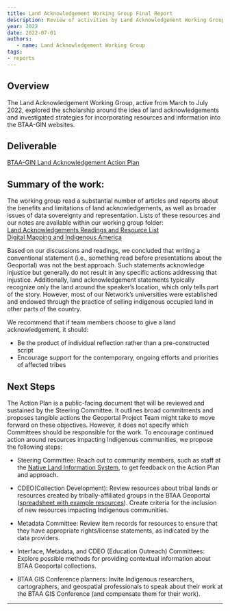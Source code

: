 ```yaml
---
title: Land Acknowledgement Working Group Final Report
description: Review of activities by Land Acknowledgement Working Group
year: 2022
date: 2022-07-01
authors:
   - name: Land Acknowledgement Working Group
tags:
- reports
---
```



## Overview

The Land Acknowledgement Working Group, active from March to July 2022, explored the scholarship around the idea of land acknowledgements and investigated strategies for incorporating resources and information into the BTAA-GIN websites.

## Deliverable

[BTAA-GIN Land Acknowledgement Action Plan](/library/actionplan)

## Summary of the work:

The working group read a substantial number of articles and reports about the benefits and limitations of land acknowledgements, as well as broader issues of data sovereignty and representation. Lists of these resources and our notes are available within our working group folder:  
[Land Acknowledgements Readings and Resource List](https://docs.google.com/document/d/1ADEF0rDSXBm2MLj6e4FTVQDa5Ny5-qah2NxwcWPZX6Q/)  
[Digital Mapping and Indigenous America](https://docs.google.com/spreadsheets/d/19hT363kjuEnXndGQOKz-fyHuo5IA0CADELNfTXFjQvY/)

Based on our discussions and readings, we concluded that writing a conventional statement (i.e., something read before presentations about the Geoportal) was not the best approach.  Such statements acknowledge injustice but generally do not result in any specific actions addressing that injustice. Additionally, land acknowledgement statements typically recognize only the land around the speaker’s location, which only tells part of the story. However, most of our Network’s universities were established and endowed through the practice of selling indigenous occupied land in other parts of the country.

We recommend that if team members choose to give a land acknowledgement, it should:

* Be the product of individual reflection rather than a pre-constructed script  
* Encourage support for the contemporary, ongoing efforts and priorities of affected tribes

## Next Steps

The Action Plan is a public-facing document that will be reviewed and sustained by the Steering Committee. It outlines broad commitments and proposes tangible actions the Geoportal Project Team might take to move forward on these objectives. However, it does not specify which Committees should be responsible for the work. To encourage continued action around resources impacting Indigenous communities, we propose the following steps:

* Steering Committee: Reach out to community members, such as staff at the [Native Land Information System](https://nativeland.info), to get feedback on the Action Plan and approach.

* CDEO(Collection Development): Review resources about tribal lands or resources created by tribally-affiliated groups in the BTAA Geoportal ([spreadsheet with example resources](https://docs.google.com/spreadsheets/d/1I7sd7gmoI4qI3Fvbo4JMX6JpTZAAG6VIpq62A1kU174/edit#gid=0)). Create criteria for the inclusion of new resources impacting Indigenous communities.

* Metadata Committee: Review item records for resources to ensure that they have appropriate rights/license statements, as indicated by the data providers.

* Interface, Metadata, and CDEO (Education Outreach) Committees: Explore possible methods for providing contextual information about BTAA Geoportal collections.

* BTAA GIS Conference planners: Invite Indigenous researchers, cartographers, and geospatial professionals to speak about their work at the BTAA GIS Conference (and compensate them for their work).

---
